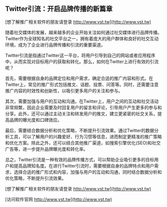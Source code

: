 ## **Twitter引流：开启品牌传播的新篇章**

[想了解推广相关软件的朋友请登录 http://www.vst.tw](http://www.vst.tw)

随着社交媒体的发展，越来越多的企业开始关注如何通过社交媒体进行品牌传播。Twitter作为全球知名的社交平台之一，拥有着庞大的用户群体和良好的社交互动环境，成为了企业进行品牌传播和引流的重要渠道。

Twitter引流是指通过Twitter这一平台，将用户引导到自己的网站或者应用程序中，从而实现对目标用户的获取和转化。那么，如何在Twitter上进行有效的引流呢？

首先，需要根据自身的品牌定位和用户需求，确定合适的推广内容和形式。在Twitter上，常见的推广形式包括推文、话题、投票、问答等。同时，还需要注意推广内容的时效性和创新性，以吸引更多用户的关注和参与。

其次，需要加强与用户的互动和沟通。在Twitter上，用户之间的互动和社交活动非常频繁，因此企业需要及时回复用户的留言和评论，引导用户产生更多的参与和分享。此外，还可以通过主动关注和转发用户的推文，建立更紧密的社交关系，提高品牌的曝光度和口碑效应。

最后，需要结合数据分析和优化策略，不断提升引流效果。通过Twitter的数据分析工具，可以了解用户的兴趣爱好、行为习惯等信息，进而制定更精准的推广策略和优化方案。除此之外，还可以结合其他推广渠道，如搜索引擎优化(SEO)和社交广告等，进一步提升品牌曝光度和转化率。

总之，Twitter引流是一种有效的品牌传播方式，可以帮助企业吸引更多的目标用户和提高品牌知名度。在进行Twitter引流时，需要根据自身的品牌特点和用户需求，选择合适的推广形式和内容，加强与用户的互动和沟通，同时结合数据分析和优化策略，不断提升引流效果。

[想了解推广相关软件的朋友请登录 http://www.vst.tw](http://www.vst.tw)


[访问软件官网 http://www.vst.tw](http://www.vst.tw)
